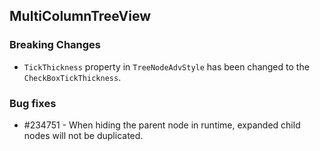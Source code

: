 ## MultiColumnTreeView

### Breaking Changes

* `TickThickness` property in `TreeNodeAdvStyle` has been changed to the `CheckBoxTickThickness`.

### Bug fixes

* \#234751 - When hiding the parent node in runtime, expanded child nodes will not be duplicated.